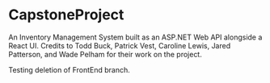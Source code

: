 # CapstoneProject
An Inventory Management System built as an ASP.NET Web API alongside a React UI. 
Credits to Todd Buck, Patrick Vest, Caroline Lewis, Jared Patterson, and Wade 
Pelham for their work on the project.

Testing deletion of FrontEnd branch.
